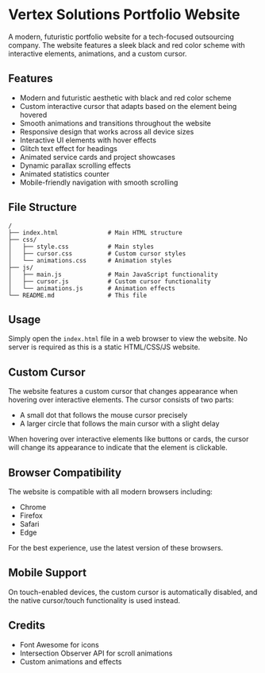 # Vertex Solutions Portfolio Website

A modern, futuristic portfolio website for a tech-focused outsourcing company. The website features a sleek black and red color scheme with interactive elements, animations, and a custom cursor.

## Features

- Modern and futuristic aesthetic with black and red color scheme
- Custom interactive cursor that adapts based on the element being hovered
- Smooth animations and transitions throughout the website
- Responsive design that works across all device sizes
- Interactive UI elements with hover effects
- Glitch text effect for headings
- Animated service cards and project showcases
- Dynamic parallax scrolling effects
- Animated statistics counter
- Mobile-friendly navigation with smooth scrolling

## File Structure

```
/
├── index.html              # Main HTML structure
├── css/
│   ├── style.css           # Main styles
│   ├── cursor.css          # Custom cursor styles
│   └── animations.css      # Animation styles
├── js/
│   ├── main.js             # Main JavaScript functionality
│   ├── cursor.js           # Custom cursor functionality
│   └── animations.js       # Animation effects
└── README.md               # This file
```

## Usage

Simply open the `index.html` file in a web browser to view the website. No server is required as this is a static HTML/CSS/JS website.

## Custom Cursor

The website features a custom cursor that changes appearance when hovering over interactive elements. The cursor consists of two parts:
- A small dot that follows the mouse cursor precisely
- A larger circle that follows the main cursor with a slight delay

When hovering over interactive elements like buttons or cards, the cursor will change its appearance to indicate that the element is clickable.

## Browser Compatibility

The website is compatible with all modern browsers including:
- Chrome
- Firefox
- Safari
- Edge

For the best experience, use the latest version of these browsers.

## Mobile Support

On touch-enabled devices, the custom cursor is automatically disabled, and the native cursor/touch functionality is used instead.

## Credits

- Font Awesome for icons
- Intersection Observer API for scroll animations
- Custom animations and effects 